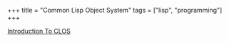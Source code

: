 +++
title = "Common Lisp Object System"
tags = ["lisp", "programming"]
+++


[Introduction To CLOS](/programming-textbooks/clos/intro-to-clos/)